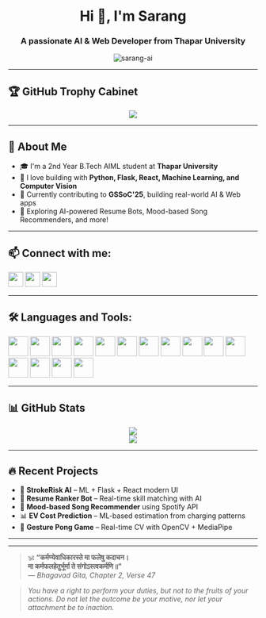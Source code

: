 <h1 align="center">Hi 👋, I'm Sarang</h1>
<h3 align="center">A passionate AI & Web Developer from Thapar University</h3>

<p align="center">
  <img src="https://komarev.com/ghpvc/?username=sarang-ai&label=Profile%20views&color=0e75b6&style=flat" alt="sarang-ai" />
</p>

---

## 🏆 GitHub Trophy Cabinet
<p align="center">
  <img src="https://github-profile-trophy.vercel.app/?username=sarang-ai&theme=radical&no-bg=true&margin-w=15" />
</p>

---

## 💬 About Me

- 🎓 I'm a 2nd Year B.Tech AIML student at **Thapar University**
- 🧠 I love building with **Python, Flask, React, Machine Learning, and Computer Vision**
- 🚀 Currently contributing to **GSSoC'25**, building real-world AI & Web apps
- 🧩 Exploring AI-powered Resume Bots, Mood-based Song Recommenders, and more!

---

## 📫 Connect with me:
<p align="left">
  <a href="https://linkedin.com/in/sarang-arora" target="_blank"><img src="https://cdn.jsdelivr.net/npm/simple-icons@v3/icons/linkedin.svg" width="30" /></a>
  <a href="mailto:sarangarora571@gmail.com"><img src="https://cdn.jsdelivr.net/npm/simple-icons@v3/icons/gmail.svg" width="30" /></a>
  <a href="https://discord.com/users/9fireball"><img src="https://cdn.jsdelivr.net/npm/simple-icons@v3/icons/discord.svg" width="30" /></a>
</p>

---

## 🛠️ Languages and Tools:

<p align="left">
  <img src="https://cdn.jsdelivr.net/gh/devicons/devicon/icons/python/python-original.svg" width="40"/>
  <img src="https://cdn.jsdelivr.net/gh/devicons/devicon/icons/c/c-original.svg" width="40"/>
  <img src="https://cdn.jsdelivr.net/gh/devicons/devicon/icons/cplusplus/cplusplus-original.svg" width="40"/>
  <img src="https://cdn.jsdelivr.net/gh/devicons/devicon/icons/javascript/javascript-original.svg" width="40"/>
  <img src="https://cdn.jsdelivr.net/gh/devicons/devicon/icons/react/react-original.svg" width="40"/>
  <img src="https://cdn.jsdelivr.net/gh/devicons/devicon/icons/html5/html5-original.svg" width="40"/>
  <img src="https://cdn.jsdelivr.net/gh/devicons/devicon/icons/css3/css3-original.svg" width="40"/>
  <img src="https://cdn.jsdelivr.net/gh/devicons/devicon/icons/tailwindcss/tailwindcss-plain.svg" width="40"/>
  <img src="https://cdn.jsdelivr.net/gh/devicons/devicon/icons/flask/flask-original.svg" width="40"/>
  <img src="https://cdn.jsdelivr.net/gh/devicons/devicon/icons/git/git-original.svg" width="40"/>
  <img src="https://cdn.jsdelivr.net/gh/devicons/devicon/icons/github/github-original.svg" width="40"/>
  <img src="https://cdn.jsdelivr.net/gh/devicons/devicon/icons/mysql/mysql-original.svg" width="40"/>
  <img src="https://cdn.jsdelivr.net/gh/devicons/devicon/icons/mongodb/mongodb-original.svg" width="40"/>
  <img src="https://cdn.jsdelivr.net/gh/devicons/devicon/icons/linux/linux-original.svg" width="40"/>
  <img src="https://cdn.jsdelivr.net/gh/devicons/devicon/icons/vscode/vscode-original.svg" width="40"/>
</p>

---

## 📊 GitHub Stats

<p align="center">
  <img src="https://github-readme-stats.vercel.app/api?username=007-SARANG&show_icons=true&theme=radical" />
  <br />
  <img src="https://github-readme-stats.vercel.app/api/top-langs/?username=007-SARANG&layout=compact&theme=radical" />
</p>

---

## 🔥 Recent Projects

- 🧠 **StrokeRisk AI** – ML + Flask + React modern UI
- 🤖 **Resume Ranker Bot** – Real-time skill matching with AI
- 🎵 **Mood-based Song Recommender** using Spotify API
- 📊 **EV Cost Prediction** – ML-based estimation from charging patterns
- 🧪 **Gesture Pong Game** – Real-time CV with OpenCV + MediaPipe

---
---

> 🕉️ **“कर्मण्येवाधिकारस्ते मा फलेषु कदाचन।  
> मा कर्मफलहेतुर्भूर्मा ते संगोऽस्त्वकर्मणि॥”**  
> _— Bhagavad Gita, Chapter 2, Verse 47_

> _You have a right to perform your duties, but not to the fruits of your actions.
Do not let the outcome be your motive, nor let your attachment be to inaction._

